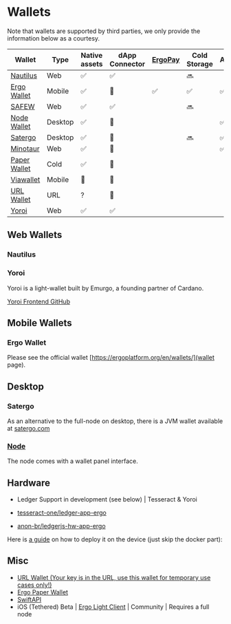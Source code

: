 # Wallets

Note that wallets are supported by third parties, we only provide the information below as a courtesy.

| Wallet                                                                                                 | Type    | Native assets | dApp Connector | [ErgoPay](https://github.com/ergoplatform/eips/blob/master/eip-0020.md) | Cold Storage | Audited | [SigmaUSD](https://sigmausd.io/) | [Mixer](https://docs.ergoplatform.com/uses/mixer/#ergomixer) |
|--------------------------------------------------------------------------------------------------------|---------|---------------|----------------|-------------------------------------------------------------------------|--------------|---------|----------------------------------|--------------------------------------------------------------|
| [Nautilus](https://chrome.google.com/webstore/detail/nautilus-wallet/gjlmehlldlphhljhpnlddaodbjjcchai) | Web     | ✅             | ✅              |                                                                         | 🔜            |         |                                  | 🔜                                                            |
| [Ergo Wallet](https://ergoplatform.org/en/mobile_wallets/)                                             | Mobile  | ✅             | 🚫              | ✅                                                                       | ✅            | ✅       | 🔜                                |                                                              |
| [SAFEW](https://github.com/ThierryM1212/SAFEW/releases)                                                | Web     | ✅             | ✅              |                                                                         | 🔜            |         |                                  | ✅                                                            |
| [Node Wallet](https://docs.ergoplatform.com/node/platforms/)                                           | Desktop | ✅             | 🚫              |                                                                         |              | ✅       |                                  |                                                              |
| [Satergo](https://www.satergo.com)                                                                     | Desktop | ✅             | 🚫              |                                                                         | 🔜            | ✅*      |                                  | 🔜                                                            |
| [Minotaur](https://github.com/minotaur-ergo/minotaur-wallet)                                           | Web     | ✅             | 🚫              |                                                                         |              | ✅       | ✅                                |                                                              |
| [Paper Wallet](https://anon-br.github.io/ergo-paper-wallet/)                                           | Cold    | ✅             | 🚫              |                                                                         |              |         |                                  |                                                              |
| [Viawallet](https://apps.apple.com/us/app/viawallet-multi-chain-wallet/id1462031389)                   | Mobile  | 🚫             | 🚫              |                                                                         |              |         |                                  |                                                              |
| [URL Wallet](https://erg.urlwallet.org/)                                                               | URL     | ?             | 🚫              |                                                                         |              |         |                                  |                                                              |
| [Yoroi](https://yoroi-wallet.com/)                                                                     | Web     | ✅             | ✅              |                                                                         |              |         |                                  |                                                              |
## Web Wallets

### Nautilus

### Yoroi

Yoroi is a light-wallet built by Emurgo, a founding partner of Cardano. 

[Yoroi Frontend GitHub](https://github.com/Emurgo/yoroi-frontend)


## Mobile Wallets

### Ergo Wallet

Please see the official wallet [https://ergoplatform.org/en/wallets/](wallet page). 

## Desktop

### Satergo

As an alternative to the full-node on desktop, there is a JVM wallet available at [satergo.com](https://www.satergo.com)

### [Node](/node)

The node comes with a wallet panel interface. 


## Hardware

- Ledger Support in development (see below)  | Tesseract & Yoroi

- [tesseract-one/ledger-app-ergo](https://github.com/tesseract-one/ledger-app-ergo)
- [anon-br/ledgerjs-hw-app-ergo](https://github.com/anon-br/ledgerjs-hw-app-ergo)

Here is [a guide](https://putukusuma.medium.com/build-an-app-for-ledger-nano-s-on-macbook-and-docker-46be51701206) on how to deploy it on the device (just skip the docker part): 

## Misc

- [URL Wallet (Your key is in the URL, use this wallet for temporary use cases only!)](https://erg.urlwallet.org/)
- [Ergo Paper Wallet](https://anon-br.github.io/ergo-paper-wallet/)
- [SwiftAPI](https://github.com/ergoplatform/sigma-rust/blob/31aa0922d03f632d22fdc348b2604d23ed296586/bindings/ergo-wallet-ios/Sources/ErgoWallet/ErgoWallet.swift)
- iOS (Tethered) Beta | [Ergo Light Client](https://github.com/bjenkinsgit/ErgoIOSLiteClient.git) | Community | Requires a full node
